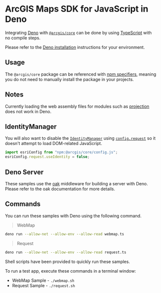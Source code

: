 # ArcGIS Maps SDK for JavaScript in Deno

Integrating [Deno](https://deno.land/) with [`@arcgis/core`](https://www.npmjs.com/package/@arcgis/core) can be done by using [TypeScript](https://www.typescriptlang.org/) with no compile steps.

Please refer to the [Deno installation](https://deno.land/manual@v1.28.2/getting_started/installation) instructions for your environment.

## Usage

The `@arcgis/core` package can be referenced with [npm specifiers](https://deno.land/manual@v1.28.2/node/npm_specifiers), meaning you do not need to manually install the package in your projects.


## Notes

Currently loading the web assembly files for modules such as [projection](https://developers.arcgis.com/javascript/latest/api-reference/esri-geometry-projection.html) does not work in Deno.
## IdentityManager

You will also want to disable the [`IdentityManager`](https://developers.arcgis.com/javascript/latest/api-reference/esri-identity-IdentityManager.html) using [`config.request`](https://developers.arcgis.com/javascript/latest/api-reference/esri-config.html#request) so it doesn't attempt to load DOM-related JavaScript.

```js
import esriConfig from "npm:@arcgis/core/config.js";
esriConfig.request.useIdentity = false;
```

## Deno Server

These samples use the [oak](https://deno.land/x/oak@v11.1.0) middleware for building a server with Deno. Please refer to the oak documentation for more details.

## Commands

You can run these samples with Deno using the following command.

> WebMap
```sh
deno run --allow-net --allow-env --allow-read webmap.ts
```

> Request
```sh
deno run --allow-net --allow-env --allow-read request.ts
```

Shell scripts have been provided to quickly run these samples.

To run a test app, execute these commands in a terminal window:
*  WebMap Sample - `./webmap.sh`
*  Request Sample - `./request.sh`

